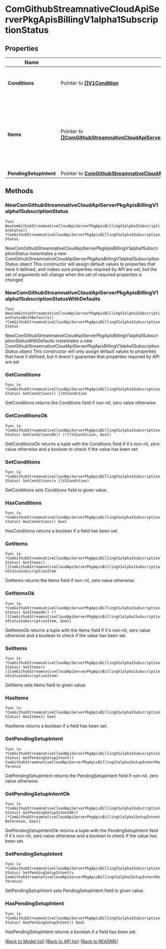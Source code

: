 # ComGithubStreamnativeCloudApiServerPkgApisBillingV1alpha1SubscriptionStatus

## Properties

Name | Type | Description | Notes
------------ | ------------- | ------------- | -------------
**Conditions** | Pointer to [**[]V1Condition**](V1Condition.md) | Conditions is an array of current observed conditions. | [optional] 
**Items** | Pointer to [**[]ComGithubStreamnativeCloudApiServerPkgApisBillingV1alpha1SubscriptionStatusSubscriptionItem**](ComGithubStreamnativeCloudApiServerPkgApisBillingV1alpha1SubscriptionStatusSubscriptionItem.md) | the status of the subscription is designed to support billing agents, so it provides product and subscription items. | [optional] 
**PendingSetupIntent** | Pointer to [**ComGithubStreamnativeCloudApiServerPkgApisBillingV1alpha1SetupIntentReference**](ComGithubStreamnativeCloudApiServerPkgApisBillingV1alpha1SetupIntentReference.md) |  | [optional] 

## Methods

### NewComGithubStreamnativeCloudApiServerPkgApisBillingV1alpha1SubscriptionStatus

`func NewComGithubStreamnativeCloudApiServerPkgApisBillingV1alpha1SubscriptionStatus() *ComGithubStreamnativeCloudApiServerPkgApisBillingV1alpha1SubscriptionStatus`

NewComGithubStreamnativeCloudApiServerPkgApisBillingV1alpha1SubscriptionStatus instantiates a new ComGithubStreamnativeCloudApiServerPkgApisBillingV1alpha1SubscriptionStatus object
This constructor will assign default values to properties that have it defined,
and makes sure properties required by API are set, but the set of arguments
will change when the set of required properties is changed

### NewComGithubStreamnativeCloudApiServerPkgApisBillingV1alpha1SubscriptionStatusWithDefaults

`func NewComGithubStreamnativeCloudApiServerPkgApisBillingV1alpha1SubscriptionStatusWithDefaults() *ComGithubStreamnativeCloudApiServerPkgApisBillingV1alpha1SubscriptionStatus`

NewComGithubStreamnativeCloudApiServerPkgApisBillingV1alpha1SubscriptionStatusWithDefaults instantiates a new ComGithubStreamnativeCloudApiServerPkgApisBillingV1alpha1SubscriptionStatus object
This constructor will only assign default values to properties that have it defined,
but it doesn't guarantee that properties required by API are set

### GetConditions

`func (o *ComGithubStreamnativeCloudApiServerPkgApisBillingV1alpha1SubscriptionStatus) GetConditions() []V1Condition`

GetConditions returns the Conditions field if non-nil, zero value otherwise.

### GetConditionsOk

`func (o *ComGithubStreamnativeCloudApiServerPkgApisBillingV1alpha1SubscriptionStatus) GetConditionsOk() (*[]V1Condition, bool)`

GetConditionsOk returns a tuple with the Conditions field if it's non-nil, zero value otherwise
and a boolean to check if the value has been set.

### SetConditions

`func (o *ComGithubStreamnativeCloudApiServerPkgApisBillingV1alpha1SubscriptionStatus) SetConditions(v []V1Condition)`

SetConditions sets Conditions field to given value.

### HasConditions

`func (o *ComGithubStreamnativeCloudApiServerPkgApisBillingV1alpha1SubscriptionStatus) HasConditions() bool`

HasConditions returns a boolean if a field has been set.

### GetItems

`func (o *ComGithubStreamnativeCloudApiServerPkgApisBillingV1alpha1SubscriptionStatus) GetItems() []ComGithubStreamnativeCloudApiServerPkgApisBillingV1alpha1SubscriptionStatusSubscriptionItem`

GetItems returns the Items field if non-nil, zero value otherwise.

### GetItemsOk

`func (o *ComGithubStreamnativeCloudApiServerPkgApisBillingV1alpha1SubscriptionStatus) GetItemsOk() (*[]ComGithubStreamnativeCloudApiServerPkgApisBillingV1alpha1SubscriptionStatusSubscriptionItem, bool)`

GetItemsOk returns a tuple with the Items field if it's non-nil, zero value otherwise
and a boolean to check if the value has been set.

### SetItems

`func (o *ComGithubStreamnativeCloudApiServerPkgApisBillingV1alpha1SubscriptionStatus) SetItems(v []ComGithubStreamnativeCloudApiServerPkgApisBillingV1alpha1SubscriptionStatusSubscriptionItem)`

SetItems sets Items field to given value.

### HasItems

`func (o *ComGithubStreamnativeCloudApiServerPkgApisBillingV1alpha1SubscriptionStatus) HasItems() bool`

HasItems returns a boolean if a field has been set.

### GetPendingSetupIntent

`func (o *ComGithubStreamnativeCloudApiServerPkgApisBillingV1alpha1SubscriptionStatus) GetPendingSetupIntent() ComGithubStreamnativeCloudApiServerPkgApisBillingV1alpha1SetupIntentReference`

GetPendingSetupIntent returns the PendingSetupIntent field if non-nil, zero value otherwise.

### GetPendingSetupIntentOk

`func (o *ComGithubStreamnativeCloudApiServerPkgApisBillingV1alpha1SubscriptionStatus) GetPendingSetupIntentOk() (*ComGithubStreamnativeCloudApiServerPkgApisBillingV1alpha1SetupIntentReference, bool)`

GetPendingSetupIntentOk returns a tuple with the PendingSetupIntent field if it's non-nil, zero value otherwise
and a boolean to check if the value has been set.

### SetPendingSetupIntent

`func (o *ComGithubStreamnativeCloudApiServerPkgApisBillingV1alpha1SubscriptionStatus) SetPendingSetupIntent(v ComGithubStreamnativeCloudApiServerPkgApisBillingV1alpha1SetupIntentReference)`

SetPendingSetupIntent sets PendingSetupIntent field to given value.

### HasPendingSetupIntent

`func (o *ComGithubStreamnativeCloudApiServerPkgApisBillingV1alpha1SubscriptionStatus) HasPendingSetupIntent() bool`

HasPendingSetupIntent returns a boolean if a field has been set.


[[Back to Model list]](../README.md#documentation-for-models) [[Back to API list]](../README.md#documentation-for-api-endpoints) [[Back to README]](../README.md)


